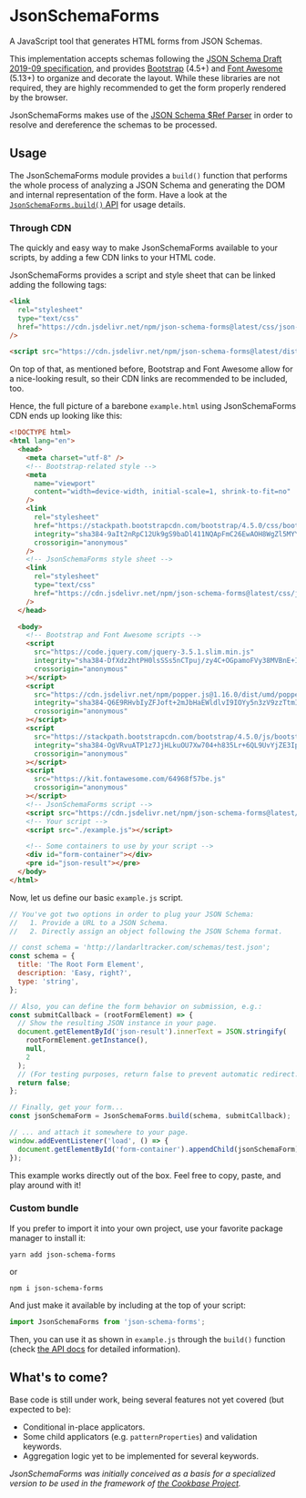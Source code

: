 # JsonSchemaForms

A JavaScript tool that generates HTML forms from JSON Schemas.

This implementation accepts schemas following the [JSON Schema Draft 2019-09 specification](https://json-schema.org/), and provides [Bootstrap](https://getbootstrap.com/) (4.5+) and [Font Awesome](https://fontawesome.com/) (5.13+) to organize and decorate the layout. While these libraries are not required, they are highly recommended to get the form properly rendered by the browser.

JsonSchemaForms makes use of the [JSON Schema \$Ref Parser](https://github.com/APIDevTools/json-schema-ref-parser) in order to resolve and dereference the schemas to be processed.

## Usage

The JsonSchemaForms module provides a `build()` function that performs the whole process of analyzing a JSON Schema and generating the DOM and internal representation of the form. Have a look at the [`JsonSchemaForms.build()` API](docs/module-JsonSchemaForms.html) for usage details.

### Through CDN

The quickly and easy way to make JsonSchemaForms available to your scripts, by adding a few CDN links to your HTML code.

JsonSchemaForms provides a script and style sheet that can be linked adding the following tags:

```html
<link
  rel="stylesheet"
  type="text/css"
  href="https://cdn.jsdelivr.net/npm/json-schema-forms@latest/css/json-schema-forms.min.css"
/>
```

```html
<script src="https://cdn.jsdelivr.net/npm/json-schema-forms@latest/dist/json-schema-forms.min.js"></script>
```

On top of that, as mentioned before, Bootstrap and Font Awesome allow for a nice-looking result, so their CDN links are recommended to be included, too.

Hence, the full picture of a barebone `example.html` using JsonSchemaForms CDN ends up looking like this:

```html
<!DOCTYPE html>
<html lang="en">
  <head>
    <meta charset="utf-8" />
    <!-- Bootstrap-related style -->
    <meta
      name="viewport"
      content="width=device-width, initial-scale=1, shrink-to-fit=no"
    />
    <link
      rel="stylesheet"
      href="https://stackpath.bootstrapcdn.com/bootstrap/4.5.0/css/bootstrap.min.css"
      integrity="sha384-9aIt2nRpC12Uk9gS9baDl411NQApFmC26EwAOH8WgZl5MYYxFfc+NcPb1dKGj7Sk"
      crossorigin="anonymous"
    />
    <!-- JsonSchemaForms style sheet -->
    <link
      rel="stylesheet"
      type="text/css"
      href="https://cdn.jsdelivr.net/npm/json-schema-forms@latest/css/json-schema-forms.min.css"
    />
  </head>

  <body>
    <!-- Bootstrap and Font Awesome scripts -->
    <script
      src="https://code.jquery.com/jquery-3.5.1.slim.min.js"
      integrity="sha384-DfXdz2htPH0lsSSs5nCTpuj/zy4C+OGpamoFVy38MVBnE+IbbVYUew+OrCXaRkfj"
      crossorigin="anonymous"
    ></script>
    <script
      src="https://cdn.jsdelivr.net/npm/popper.js@1.16.0/dist/umd/popper.min.js"
      integrity="sha384-Q6E9RHvbIyZFJoft+2mJbHaEWldlvI9IOYy5n3zV9zzTtmI3UksdQRVvoxMfooAo"
      crossorigin="anonymous"
    ></script>
    <script
      src="https://stackpath.bootstrapcdn.com/bootstrap/4.5.0/js/bootstrap.min.js"
      integrity="sha384-OgVRvuATP1z7JjHLkuOU7Xw704+h835Lr+6QL9UvYjZE3Ipu6Tp75j7Bh/kR0JKI"
      crossorigin="anonymous"
    ></script>
    <script
      src="https://kit.fontawesome.com/64968f57be.js"
      crossorigin="anonymous"
    ></script>
    <!-- JsonSchemaForms script -->
    <script src="https://cdn.jsdelivr.net/npm/json-schema-forms@latest/dist/json-schema-forms.min.js"></script>
    <!-- Your script -->
    <script src="./example.js"></script>

    <!-- Some containers to use by your script -->
    <div id="form-container"></div>
    <pre id="json-result"></pre>
  </body>
</html>
```

Now, let us define our basic `example.js` script.

```javascript
// You've got two options in order to plug your JSON Schema:
//   1. Provide a URL to a JSON Schema.
//   2. Directly assign an object following the JSON Schema format.

// const schema = 'http://landarltracker.com/schemas/test.json';
const schema = {
  title: 'The Root Form Element',
  description: 'Easy, right?',
  type: 'string',
};

// Also, you can define the form behavior on submission, e.g.:
const submitCallback = (rootFormElement) => {
  // Show the resulting JSON instance in your page.
  document.getElementById('json-result').innerText = JSON.stringify(
    rootFormElement.getInstance(),
    null,
    2
  );
  // (For testing purposes, return false to prevent automatic redirect.)
  return false;
};

// Finally, get your form...
const jsonSchemaForm = JsonSchemaForms.build(schema, submitCallback);

// ... and attach it somewhere to your page.
window.addEventListener('load', () => {
  document.getElementById('form-container').appendChild(jsonSchemaForm);
});
```

This example works directly out of the box. Feel free to copy, paste, and play around with it!

### Custom bundle

If you prefer to import it into your own project, use your favorite package manager to install it:

```console
yarn add json-schema-forms
```

or

```console
npm i json-schema-forms
```

And just make it available by including at the top of your script:

```javascript
import JsonSchemaForms from 'json-schema-forms';
```

Then, you can use it as shown in `example.js` through the `build()` function
(check [the API docs](docs/module-JsonSchemaForms.html) for detailed information).

## What's to come?

Base code is still under work, being several features not yet covered (but expected to be):

- Conditional in-place applicators.
- Some child applicators (e.g. `patternProperties`) and validation keywords.
- Aggregation logic yet to be implemented for several keywords.

_JsonSchemaForms was initially conceived as a basis for a specialized version to be used in the framework of [the Cookbase Project](https://github.com/hblanko/cookbase)._
